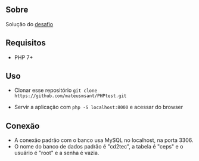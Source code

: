 ## Sobre

Solução do [desafio](https://github.com/cd2tec/PHPtest)

## Requisitos

- PHP 7+

## Uso

- Clonar esse repositório `git clone https://github.com/mateusmsant/PHPtest.git`

- Servir a aplicação com `php -S localhost:8000` e acessar do browser

## Conexão

- A conexão padrão com o banco usa MySQL no localhost, na porta 3306.
- O nome do banco de dados padrão é "cd2tec", a tabela é "ceps" e o usuário é "root" e a senha é vazia.
